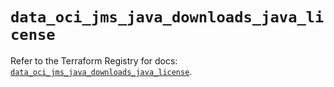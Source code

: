 # `data_oci_jms_java_downloads_java_license`

Refer to the Terraform Registry for docs: [`data_oci_jms_java_downloads_java_license`](https://registry.terraform.io/providers/oracle/oci/6.18.0/docs/data-sources/jms_java_downloads_java_license).
